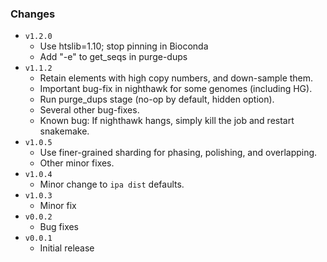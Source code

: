 ### Changes

* `v1.2.0`
  * Use htslib=1.10; stop pinning in Bioconda
  * Add "-e" to get_seqs in purge-dups
* `v1.1.2`
  * Retain elements with high copy numbers, and down-sample them.
  * Important bug-fix in nighthawk for some genomes (including HG).
  * Run purge_dups stage (no-op by default, hidden option).
  * Several other bug-fixes.
  * Known bug: If nighthawk hangs, simply kill the job and restart snakemake.
* `v1.0.5`
  * Use finer-grained sharding for phasing, polishing, and overlapping.
  * Other minor fixes.
* `v1.0.4`
  * Minor change to `ipa dist` defaults.
* `v1.0.3`
  * Minor fix
* `v0.0.2`
  * Bug fixes
* `v0.0.1`
  * Initial release
